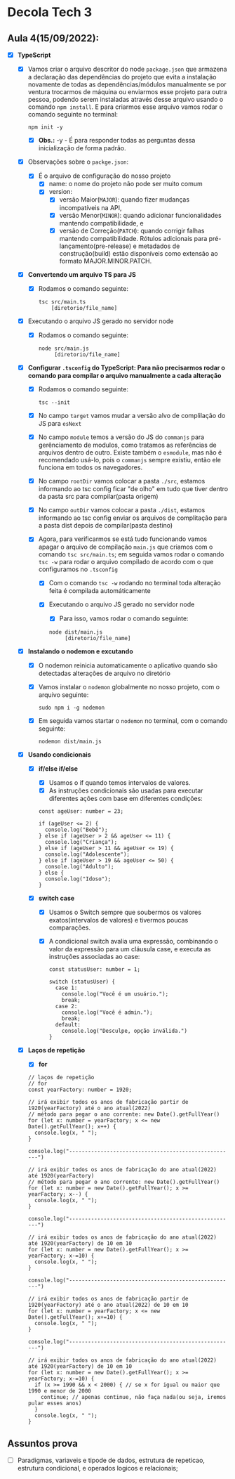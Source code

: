 # Decola Tech 3

## Aula 4(15/09/2022):
    
- [x] **TypeScript**

  -[x] Vamos criar o arquivo descritor do node `package.json` que armazena a declaração das dependências do projeto que evita a instalação novamente de todas as dependências/módulos manualmente se por ventura trocarmos de máquina ou enviarmos esse projeto para outra pessoa, podendo serem instaladas através desse arquivo usando o comando `npm install`. E para criarmos esse arquivo vamos rodar o comando seguinte no terminal:

    ```
    npm init -y
    ```
    -[x] **Obs.:** -y - É para responder todas as perguntas dessa inicialização de forma padrão.

  - [x] Observações sobre o `packge.json`:
    - [x] É o arquivo de configuração do nosso projeto
      - [x] name: o nome do projeto não pode ser muito comum
      - [x] version: 
        - [x] versão Maior(`MAJOR`): quando fizer mudanças incompatíveis na API,
        - [x] versão Menor(`MINOR`): quando adicionar funcionalidades mantendo compatibilidade, e
        - [x] versão de Correção(`PATCH`): quando corrigir falhas mantendo compatibilidade. Rótulos adicionais para pré-lançamento(pre-release) e metadados de construção(build) estão disponíveis como extensão ao formato MAJOR.MINOR.PATCH.

  - [x] **Convertendo um arquivo TS para JS**
    - [x] Rodamos o comando seguinte:

      ``` 
      tsc src/main.ts
          [diretorio/file_name]
      ```

  - [x] Executando o arquivo JS gerado no servidor node
    - [x] Rodamos o comando seguinte:

      ``` 
      node src/main.js
           [diretorio/file_name]
      ```

  - [x] **Configurar `.tsconfig` do TypeScript: Para não precisarmos rodar o comando para compilar o arquivo manualmente a cada alteração**
    - [x] Rodamos o comando seguinte:

      ``` 
      tsc --init
      ```

    - [x] No campo `target` vamos mudar a versão alvo de complilação do JS para `esNext`

    - [x] No campo `module` temos a versão do JS do `commanjs` para gerênciamento de modulos, como tratamos as referências de arquivos dentro de outro. 
    Existe também o `esmodule`, mas não é recomendado usá-lo, pois o `commanjs` sempre existiu, então ele funciona em todos os navegadores.

    - [x] No campo `rootDir` vamos colocar a pasta `./src`, estamos informando ao tsc config ficar "de olho" em tudo que tiver dentro da pasta src para compilar(pasta origem)

    - [x] No campo `outDir` vamos colocar a pasta `./dist`, estamos informando ao tsc config enviar os arquivos de complitação para a pasta dist depois de compilar(pasta destino)

    - [x] Agora, para verificarmos se está tudo funcionando vamos apagar o arquivo de compilação `main.js` que criamos com o comando `tsc src/main.ts`; em seguida vamos rodar o comando `tsc -w` para rodar o arquivo compilado de acordo com o que configuramos no `.tsconfig`
      - [x] Com o comando `tsc -w` rodando no terminal toda alteração feita é compilada automáticamente

      - [x] Executando o arquivo JS gerado no servidor node
        - [x] Para isso, vamos rodar o comando seguinte:

        ``` 
        node dist/main.js
             [diretorio/file_name]
        ```

  - [x] **Instalando o nodemon e excutando**
    - [x] O nodemon reinicia automaticamente o aplicativo quando são detectadas alterações de arquivo no diretório
    - [x] Vamos instalar o `nodemon` globalmente no nosso projeto, com o arquivo seguinte:
      
      ```
      sudo npm i -g nodemon
      ```
    - [x] Em seguida vamos startar o `nodemon` no terminal, com o comando seguinte:
    
      ```
      nodemon dist/main.js 
      ```

  - [x] **Usando condicionais**
    - [x] **if/else if/else**
      - [x] Usamos o if quando temos intervalos de valores.
      - [x] As instruções condicionais são usadas para executar diferentes ações com base em diferentes condições:
      
      ``` TS
      const ageUser: number = 23;

      if (ageUser <= 2) {
        console.log("Bebê");
      } else if (ageUser > 2 && ageUser <= 11) {
        console.log("Criança");
      } else if (ageUser > 11 && ageUser <= 19) {
        console.log("Adolescente");
      } else if (ageUser > 19 && ageUser <= 50) {
        console.log("Adulto");
      } else {
        console.log("Idoso");
      }
      ```
    
    - [x] **switch case** 
      - [x] Usamos o Switch sempre que soubermos os valores exatos(intervalos de valores) e tivermos poucas comparações.
      - [x] A condicional switch avalia uma expressão, combinando o valor da expressão para um cláusula case, e executa as instruções associadas ao case:
        
        ``` TS
        const statusUser: number = 1;

        switch (statusUser) {
          case 1:
            console.log("Você é um usuário.");
            break;
          case 2:
            console.log("Você é admin.");
            break;
          default:
            console.log("Desculpe, opção inválida.")
        }
        ```

  - [x] **Laços de repetição** 
    - [x] **for**

    ``` TS
    // laços de repetição
    // for
    const yearFactory: number = 1920;

    // irá exibir todos os anos de fabricação partir de 1920(yearFactory) até o ano atual(2022)
    // método para pegar o ano corrente: new Date().getFullYear()
    for (let x: number = yearFactory; x <= new Date().getFullYear(); x++) {
      console.log(x, " ");
    }

    console.log("-----------------------------------------------------")

    // irá exibir todos os anos de fabricação do ano atual(2022) até 1920(yearFactory)
    // método para pegar o ano corrente: new Date().getFullYear()
    for (let x: number = new Date().getFullYear(); x >= yearFactory; x--) {
      console.log(x, " ");
    }

    console.log("-----------------------------------------------------")

    // irá exibir todos os anos de fabricação do ano atual(2022) até 1920(yearFactory) de 10 em 10 
    for (let x: number = new Date().getFullYear(); x >= yearFactory; x-=10) {
      console.log(x, " ");
    }

    console.log("-----------------------------------------------------")

    // irá exibir todos os anos de fabricação partir de 1920(yearFactory) até o ano atual(2022) de 10 em 10
    for (let x: number = yearFactory; x <= new Date().getFullYear(); x+=10) {
      console.log(x, " ");
    }

    console.log("-----------------------------------------------------")

    // irá exibir todos os anos de fabricação do ano atual(2022) até 1920(yearFactory) de 10 em 10 
    for (let x: number = new Date().getFullYear(); x >= yearFactory; x-=10) {
      if (x >= 1990 && x < 2000) { // se x for igual ou maior que 1990 e menor de 2000
        continue; // apenas continue, não faça nada(ou seja, iremos pular esses anos)
      }
      console.log(x, " ");
    }
    ```

## Assuntos prova 
  - [ ] Paradigmas, variaveis e tipode de dados, estrutura de repeticao, estrutura condicional, e operados logicos e relacionais;
